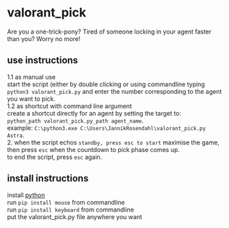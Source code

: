 # valorant_pick
Are you a one-trick-pony? Tired of someone locking in your agent faster than you? Worry no more!

## use instructions
1.1 as manual use  
start the script (either by double clicking or using commandline typing `python3 valorant_pick.py` and enter the number corresponding to the agent you want to pick.  
1.2 as shortcut with command line argument  
create a shortcut directly for an agent by setting the target to:  
`python_path valorant_pick.py_path agent_name`.  
 example: `C:\python3.exe C:\Users\JannikRosendahl\valorant_pick.py Astra`.  
2.
when the script echos `standby, press esc to start` maximise the game, then press `esc` when the countdown to pick phase comes up.  
to end the script, press `esc` again.

## install instructions
install [python](https://www.python.org/downloads/)  
run `pip install mouse` from commandline  
run `pip install keyboard` from commandline  
put the valorant_pick.py file anywhere you want 

